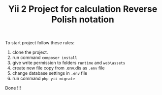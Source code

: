 <p align="center">
    <h1 align="center">Yii 2 Project for calculation Reverse Polish notation</h1>
    <br>
</p>

To start project follow these rules: 
<br/>
1) clone the project. 
2) run command `composer install`
3) give write permission to folders `runtime` and `web\assets`
4) create new file copy from .env.dis as `.env` file
5) change database settings in `.env` file
6) run command `php yii migrate`

Done !!!